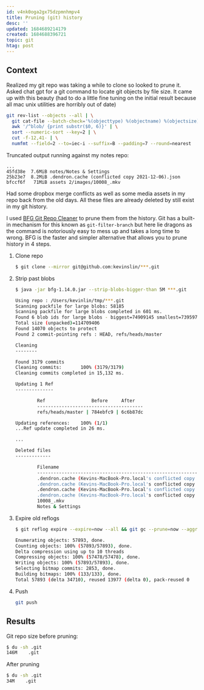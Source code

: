 ```yaml
---
id: v4nk0oga2gx75dzpmnhmpv4
title: Pruning (git) history
desc: ''
updated: 1684689214179
created: 1684688396721
topic: git
htag: post
---
```


## Context
Realized my git repo was taking a while to clone so looked to prune it. 
Asked chat gpt for a git command to locate git objects by file size. 
It came up with this beauty (had to do a little fine tuning on the initial result because all mac unix utilities are horribly out of date)

```sh
git rev-list --objects --all | \
  git cat-file --batch-check='%(objecttype) %(objectname) %(objectsize) %(rest)' | \
  awk '/^blob/ {print substr($0, 6)}' | \
  sort --numeric-sort --key=2 | \
  cut -f-12,41- | \
  numfmt --field=2 --to=iec-i --suffix=B --padding=7 --round=nearest
```

Truncated output running against my notes repo:
```
...
45fd38e  7.6MiB notes/Notes & Settings
25b23e7  8.2MiB .dendron.cache (conflicted copy 2021-12-06).json
bfccf6f   71MiB assets 2/images/10008_.mkv 
```

Had some dropbox merge conflicts as well as some media assets in my repo back from the old days. 
All these files are already deleted by still exist in my git history. 

I used [BFG Git Repo Cleaner](https://rtyley.github.io/bfg-repo-cleaner/) to prune them from the history.
Git has a built-in mechanism for this known as `git-filter-branch` but here lie dragons as the command is notoriously easy to mess up and takes a long time to wrong.
BFG is the faster and simpler alternative that allows you to prune history in 4 steps.

1. Clone repo
    ```sh
    $ git clone --mirror git@github.com:kevinslin/***.git
    ```
2. Strip past blobs
    ```sh
    $ java -jar bfg-1.14.0.jar --strip-blobs-bigger-than 5M ***.git

    Using repo : /Users/kevinlin/tmp/***.git
    Scanning packfile for large blobs: 58185
    Scanning packfile for large blobs completed in 601 ms.
    Found 6 blob ids for large blobs - biggest=74909145 smallest=7395974
    Total size (unpacked)=114709406
    Found 14070 objects to protect
    Found 2 commit-pointing refs : HEAD, refs/heads/master

    Cleaning
    --------

    Found 3179 commits
    Cleaning commits:       100% (3179/3179)
    Cleaning commits completed in 15,132 ms.

    Updating 1 Ref
    --------------

            Ref                 Before     After   
            ---------------------------------------
            refs/heads/master | 784ebfc9 | 6c6b87dc

    Updating references:    100% (1/1)
    ...Ref update completed in 26 ms.

    ...

    Deleted files
    -------------

            Filename                                                                      Git id            
            ------------------------------------------------------------------------------------------------
            .dendron.cache (Kevins-MacBook-Pro.local's conflicted copy 2021-07-08).json | 50ccb5e2 (7.1 MB) 
            .dendron.cache (Kevins-MacBook-Pro.local's conflicted copy 2021-07-29).json | 061f830b (7.4 MB) 
            .dendron.cache (Kevins-MacBook-Pro.local's conflicted copy 2021-11-08).json | 8aa72e90 (7.6 MB) 
            .dendron.cache (Kevins-MacBook-Pro.local's conflicted copy 2021-12-06).json | 25b23e73 (8.2 MB) 
            10008_.mkv                                                                  | bfccf6fe (71.4 MB)
            Notes & Settings                                                            | 45fd38ef (7.6 MB) 
    ```
3. Expire old reflogs
    ```sh
    $ git reflog expire --expire=now --all && git gc --prune=now --aggressive

    Enumerating objects: 57893, done.
    Counting objects: 100% (57893/57893), done.
    Delta compression using up to 10 threads
    Compressing objects: 100% (57478/57478), done.
    Writing objects: 100% (57893/57893), done.
    Selecting bitmap commits: 2853, done.
    Building bitmaps: 100% (133/133), done.
    Total 57893 (delta 34710), reused 13977 (delta 0), pack-reused 0
    ```
4. Push 
    ```sh
    git push
    ```

## Results

Git repo size before pruning:
```sh
$ du -sh .git
146M    .git
```

After pruning
```sh
$ du -sh .git
34M    .git
```

